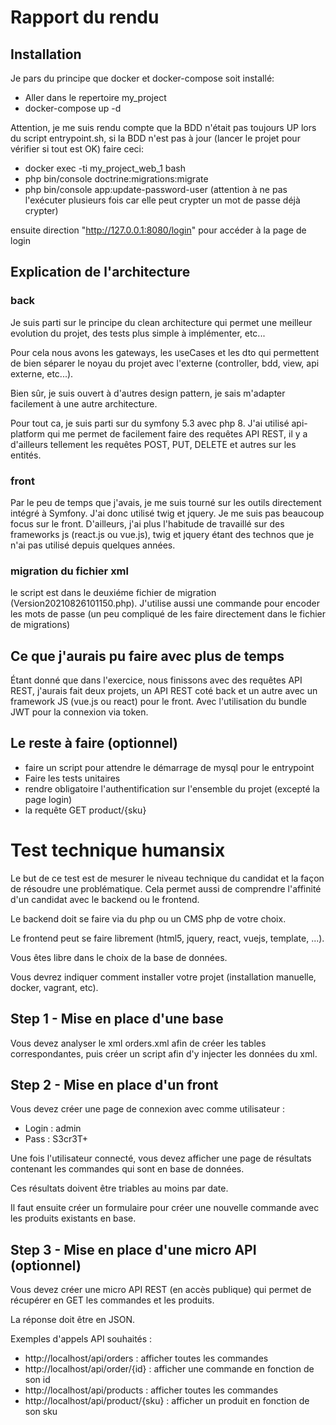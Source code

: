 # Rapport du rendu

## Installation
Je pars du principe que docker et docker-compose soit installé:
- Aller dans le repertoire my_project
- docker-compose up -d

Attention, je me suis rendu compte que la BDD n'était pas toujours UP lors du script entrypoint.sh, si la BDD n'est pas à jour (lancer le projet pour vérifier si tout est OK) faire ceci:
- docker exec -ti my_project_web_1 bash
- php bin/console doctrine:migrations:migrate
- php bin/console app:update-password-user (attention à ne pas l'exécuter plusieurs fois car elle peut crypter un mot de passe déjà crypter)

ensuite direction "http://127.0.0.1:8080/login" pour accéder à la page de login


## Explication de l'architecture
### back
Je suis parti sur le principe du clean architecture qui permet une meilleur evolution du projet,
des tests plus simple à implémenter, etc...

Pour cela nous avons les gateways, les useCases et les dto qui permettent de bien séparer le noyau du projet avec
l'externe (controller, bdd, view, api externe, etc...).

Bien sûr, je suis ouvert à d'autres design pattern, je sais m'adapter facilement à une autre architecture.

Pour tout ca, je suis parti sur du symfony 5.3 avec php 8. J'ai utilisé api-platform qui me permet de facilement faire
des requêtes API REST, il y a d'ailleurs tellement les requêtes POST, PUT, DELETE et autres sur les entités.

### front
Par le peu de temps que j'avais, je me suis tourné sur les outils directement intégré à Symfony. J'ai donc 
utilisé twig et jquery. Je me suis pas beaucoup focus sur le front. D'ailleurs, j'ai plus l'habitude de travaillé sur des frameworks js
(react.js ou vue.js), twig et jquery étant des technos que je n'ai pas utilisé depuis quelques années.

### migration du fichier xml
le script est dans le deuxiéme fichier de migration (Version20210826101150.php).
J'utilise aussi une commande pour encoder les mots de passe (un peu compliqué de les faire directement dans le fichier de migrations)

## Ce que j'aurais pu faire avec plus de temps
Étant donné que dans l'exercice, nous finissons avec des requêtes API REST, j'aurais fait deux projets, un API REST coté back et un autre
avec un framework JS (vue.js ou react) pour le front. Avec l'utilisation du bundle JWT pour la connexion via token.

## Le reste à faire (optionnel)
- faire un script pour attendre le démarrage de mysql pour le entrypoint
- Faire les tests unitaires
- rendre obligatoire l'authentification sur l'ensemble du projet (excepté la page login)
- la requête GET product/{sku}

# Test technique humansix

Le but de ce test est de mesurer le niveau technique du candidat et la façon de résoudre une problématique. Cela permet aussi de comprendre l'affinité d'un candidat avec le backend ou le frontend.

Le backend doit se faire via du php ou un CMS php de votre choix.

Le frontend peut se faire librement (html5, jquery, react, vuejs, template, ...).

Vous êtes libre dans le choix de la base de données.

Vous devrez indiquer comment installer votre projet (installation manuelle, docker, vagrant, etc).

## Step 1 - Mise en place d'une base

Vous devez analyser le xml orders.xml afin de créer les tables correspondantes, puis créer un script afin d'y injecter les données du xml.

## Step 2 - Mise en place d'un front

Vous devez créer une page de connexion avec comme utilisateur :

 - Login : admin
 - Pass : S3cr3T+

Une fois l'utilisateur connecté, vous devez afficher une page de résultats contenant les commandes qui sont en base de données.

Ces résultats doivent être triables au moins par date.

Il faut ensuite créer un formulaire pour créer une nouvelle commande avec les produits existants en base.

## Step 3 - Mise en place d'une micro API (optionnel)

Vous devez créer une micro API REST (en accès publique) qui permet de récupérer en GET les commandes et les produits.

La réponse doit être en JSON.

Exemples d'appels API souhaités :

 - http://localhost/api/orders : afficher toutes les commandes
 - http://localhost/api/order/{id} : afficher une commande en fonction de son id
 - http://localhost/api/products : afficher toutes les commandes
 - http://localhost/api/product/{sku} : afficher un produit en fonction de son sku
